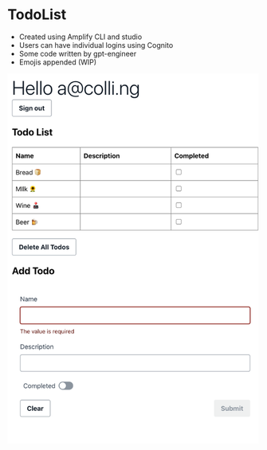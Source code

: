 # TodoList 

* Created using Amplify CLI and studio
* Users can have individual logins using Cognito
* Some code written by gpt-engineer
* Emojis appended (WIP)


![TodoList](assets/screenshot.png)
